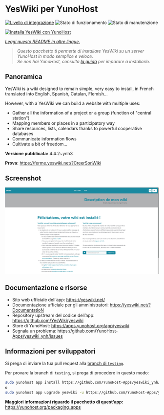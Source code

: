 <!--
N.B.: Questo README è stato automaticamente generato da <https://github.com/YunoHost/apps/tree/master/tools/readme_generator>
NON DEVE essere modificato manualmente.
-->

# YesWiki per YunoHost

[![Livello di integrazione](https://dash.yunohost.org/integration/yeswiki.svg)](https://dash.yunohost.org/appci/app/yeswiki) ![Stato di funzionamento](https://ci-apps.yunohost.org/ci/badges/yeswiki.status.svg) ![Stato di manutenzione](https://ci-apps.yunohost.org/ci/badges/yeswiki.maintain.svg)

[![Installa YesWiki con YunoHost](https://install-app.yunohost.org/install-with-yunohost.svg)](https://install-app.yunohost.org/?app=yeswiki)

*[Leggi questo README in altre lingue.](./ALL_README.md)*

> *Questo pacchetto ti permette di installare YesWiki su un server YunoHost in modo semplice e veloce.*  
> *Se non hai YunoHost, consulta [la guida](https://yunohost.org/install) per imparare a installarlo.*

## Panoramica

YesWiki is a wiki designed to remain simple, very easy to install, in French translated into English, Spanish, Catalan, Flemish...

However, with a YesWiki we can build a website with multiple uses:
- Gather all the information of a project or a group (function of "central station")
- Mapping members or places in a participatory way
- Share resources, lists, calendars thanks to powerful cooperative databases
- Communicate information flows
- Cultivate a bit of freedom...


**Versione pubblicata:** 4.4.2~ynh3

**Prova:** <https://ferme.yeswiki.net/?CreerSonWiki>

## Screenshot

![Screenshot di YesWiki](./doc/screenshots/yeswiki_screenshots.png)

## Documentazione e risorse

- Sito web ufficiale dell’app: <https://yeswiki.net/>
- Documentazione ufficiale per gli amministratori: <https://yeswiki.net/?DocumentatioN>
- Repository upstream del codice dell’app: <https://github.com/YesWiki/yeswiki>
- Store di YunoHost: <https://apps.yunohost.org/app/yeswiki>
- Segnala un problema: <https://github.com/YunoHost-Apps/yeswiki_ynh/issues>

## Informazioni per sviluppatori

Si prega di inviare la tua pull request alla [branch di `testing`](https://github.com/YunoHost-Apps/yeswiki_ynh/tree/testing).

Per provare la branch di `testing`, si prega di procedere in questo modo:

```bash
sudo yunohost app install https://github.com/YunoHost-Apps/yeswiki_ynh/tree/testing --debug
o
sudo yunohost app upgrade yeswiki -u https://github.com/YunoHost-Apps/yeswiki_ynh/tree/testing --debug
```

**Maggiori informazioni riguardo il pacchetto di quest’app:** <https://yunohost.org/packaging_apps>
